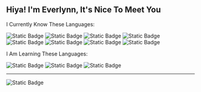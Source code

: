 Hiya! I'm Everlynn, It's Nice To Meet You
----------------------------------------
I Currently Know These Languages:

![Static Badge](https://img.shields.io/badge/-html-orange)
![Static Badge](https://img.shields.io/badge/-css-blue)
![Static Badge](https://img.shields.io/badge/-ruby-darkred)
![Static Badge](https://img.shields.io/badge/-python-lightblue)
![Static Badge](https://img.shields.io/badge/-clang-blue)
![Static Badge](https://img.shields.io/badge/-c%2B%2B-darkblue)
![Static Badge](https://img.shields.io/badge/-javascript-yellow)
![Static Badge](https://img.shields.io/badge/-scratch-orange)

I Am Learning These Languages:

![Static Badge](https://img.shields.io/badge/PHP-%237277AD)
![Static Badge](https://img.shields.io/badge/-elixir-%23715383)
![Static Badge](https://img.shields.io/badge/-Carbon-black)

----------------------------------------------------------------
![Static Badge](https://img.shields.io/badge/-can%20i%20be%20an%20ogre-darkred)



